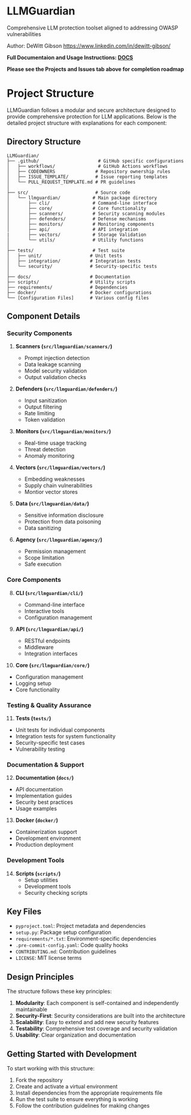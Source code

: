 # LLMGuardian
Comprehensive LLM protection toolset aligned to addressing OWASP vulnerabilities

Author: DeWitt Gibson https://www.linkedin.com/in/dewitt-gibson/

**Full Documentaion and Usage Instructions: [DOCS](docs/README.md)**

**Please see the Projects and Issues tab above for completion roadmap**

# Project Structure

LLMGuardian follows a modular and secure architecture designed to provide comprehensive protection for LLM applications. Below is the detailed project structure with explanations for each component:

## Directory Structure

```
LLMGuardian/
├── .github/                      # GitHub specific configurations
│   ├── workflows/                # GitHub Actions workflows
│   ├── CODEOWNERS               # Repository ownership rules
│   ├── ISSUE_TEMPLATE/          # Issue reporting templates
│   └── PULL_REQUEST_TEMPLATE.md # PR guidelines
│
├── src/                         # Source code
│   └── llmguardian/            # Main package directory
│       ├── cli/                # Command-line interface
│       ├── core/               # Core functionality
│       ├── scanners/           # Security scanning modules
│       ├── defenders/          # Defense mechanisms
│       ├── monitors/           # Monitoring components
│       ├── api/                # API integration
|       ├── vectors/            # Storage Validation
│       └── utils/              # Utility functions
│
├── tests/                      # Test suite
│   ├── unit/                  # Unit tests
│   ├── integration/           # Integration tests
│   └── security/              # Security-specific tests
│
├── docs/                      # Documentation
├── scripts/                   # Utility scripts
├── requirements/              # Dependencies
├── docker/                    # Docker configurations
└── [Configuration Files]      # Various config files
```

## Component Details

### Security Components

1. **Scanners (`src/llmguardian/scanners/`)**
   - Prompt injection detection
   - Data leakage scanning
   - Model security validation
   - Output validation checks

2. **Defenders (`src/llmguardian/defenders/`)**
   - Input sanitization
   - Output filtering
   - Rate limiting
   - Token validation

4. **Monitors (`src/llmguardian/monitors/`)**
   - Real-time usage tracking
   - Threat detection
   - Anomaly monitoring

5. **Vectors (`src/llmguardian/vectors/`)**
   - Embedding weaknesses
   - Supply chain vulnerabilities
   - Montior vector stores

6. **Data (`src/llmguardian/data/`)**
   - Sensitive information disclosure
   - Protection from data poisoning
   - Data sanitizing

7. **Agency (`src/llmguardian/agency/`)**
   - Permission management
   - Scope limitation
   - Safe execution

### Core Components

8. **CLI (`src/llmguardian/cli/`)**
   - Command-line interface
   - Interactive tools
   - Configuration management

9. **API (`src/llmguardian/api/`)**
   - RESTful endpoints
   - Middleware
   - Integration interfaces

10. **Core (`src/llmguardian/core/`)**
   - Configuration management
   - Logging setup
   - Core functionality
  
### Testing & Quality Assurance

11. **Tests (`tests/`)**
   - Unit tests for individual components
   - Integration tests for system functionality
   - Security-specific test cases
   - Vulnerability testing

### Documentation & Support

12. **Documentation (`docs/`)**
   - API documentation
   - Implementation guides
   - Security best practices
   - Usage examples

13. **Docker (`docker/`)**
   - Containerization support
   - Development environment
   - Production deployment

### Development Tools

14. **Scripts (`scripts/`)**
    - Setup utilities
    - Development tools
    - Security checking scripts

## Key Files

- `pyproject.toml`: Project metadata and dependencies
- `setup.py`: Package setup configuration
- `requirements/*.txt`: Environment-specific dependencies
- `.pre-commit-config.yaml`: Code quality hooks
- `CONTRIBUTING.md`: Contribution guidelines
- `LICENSE`: MIT license terms

## Design Principles

The structure follows these key principles:

1. **Modularity**: Each component is self-contained and independently maintainable
2. **Security-First**: Security considerations are built into the architecture
3. **Scalability**: Easy to extend and add new security features
4. **Testability**: Comprehensive test coverage and security validation
5. **Usability**: Clear organization and documentation

## Getting Started with Development

To start working with this structure:

1. Fork the repository
2. Create and activate a virtual environment
3. Install dependencies from the appropriate requirements file
4. Run the test suite to ensure everything is working
5. Follow the contribution guidelines for making changes
